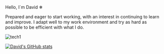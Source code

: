 Hello, I`m David ❄

Prepared and eager to start working, with an interest in continuing to learn and improve. 
I adapt well to my work environment and try as hard as possible to be efficient with what I do.

![tech1](https://user-images.githubusercontent.com/57682619/125846331-49721166-6ca2-4b95-9d08-a6980260ed09.gif)

[![David's GitHub stats](https://github-readme-stats.vercel.app/api?username=daviidrf)](https://github.com/daviidrf/github-readme-stats)
